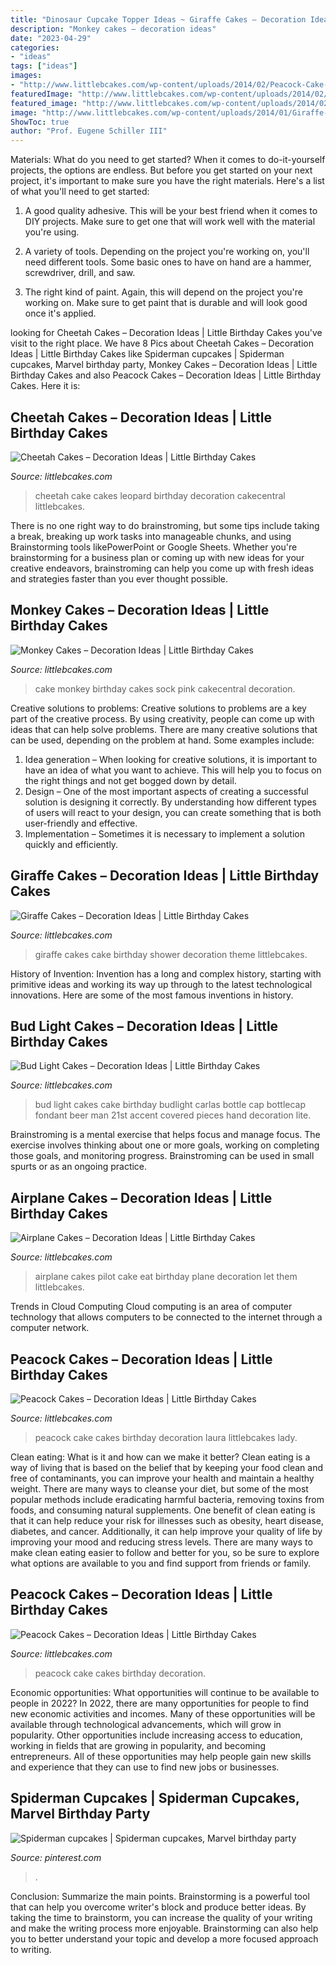 ```yaml
---
title: "Dinosaur Cupcake Topper Ideas ~ Giraffe Cakes – Decoration Ideas"
description: "Monkey cakes – decoration ideas"
date: "2023-04-29"
categories:
- "ideas"
tags: ["ideas"]
images:
- "http://www.littlebcakes.com/wp-content/uploads/2014/02/Peacock-Cake-Pictures.jpg"
featuredImage: "http://www.littlebcakes.com/wp-content/uploads/2014/02/Cheetah-Cakes-Pictures.jpg"
featured_image: "http://www.littlebcakes.com/wp-content/uploads/2014/02/Cheetah-Cakes-Pictures.jpg"
image: "http://www.littlebcakes.com/wp-content/uploads/2014/01/Giraffe-Cake-Pictures.jpg"
ShowToc: true
author: "Prof. Eugene Schiller III"
---
```



Materials: What do you need to get started?
When it comes to do-it-yourself projects, the options are endless. But before you get started on your next project, it's important to make sure you have the right materials. Here's a list of what you'll need to get started:
1. A good quality adhesive. This will be your best friend when it comes to DIY projects. Make sure to get one that will work well with the material you're using.

2. A variety of tools. Depending on the project you're working on, you'll need different tools. Some basic ones to have on hand are a hammer, screwdriver, drill, and saw.

3. The right kind of paint. Again, this will depend on the project you're working on. Make sure to get paint that is durable and will look good once it's applied.


	

		
looking for Cheetah Cakes – Decoration Ideas | Little Birthday Cakes you've visit to the right place. We have 8 Pics about Cheetah Cakes – Decoration Ideas | Little Birthday Cakes like Spiderman cupcakes | Spiderman cupcakes, Marvel birthday party, Monkey Cakes – Decoration Ideas | Little Birthday Cakes and also Peacock Cakes – Decoration Ideas | Little Birthday Cakes. Here it is:
		
    
## Cheetah Cakes – Decoration Ideas | Little Birthday Cakes

<img loading=lazy src="http://www.littlebcakes.com/wp-content/uploads/2014/02/Cheetah-Cakes-Pictures.jpg" onerror="this.onerror=null;this.src='https://tse1.mm.bing.net/th?id=OIP.5NS714f2F-Ea1bpK9q1DSAHaJ4&amp;pid=15.1';" alt="Cheetah Cakes – Decoration Ideas | Little Birthday Cakes">

_Source: littlebcakes.com_

>cheetah cake cakes leopard birthday decoration cakecentral littlebcakes. 

	

There is no one right way to do brainstroming, but some tips include taking a break, breaking up work tasks into manageable chunks, and using Brainstorming tools likePowerPoint or Google Sheets. Whether you're brainstorming for a business plan or coming up with new ideas for your creative endeavors, brainstroming can help you come up with fresh ideas and strategies faster than you ever thought possible.

    
## Monkey Cakes – Decoration Ideas | Little Birthday Cakes

<img loading=lazy src="http://www.littlebcakes.com/wp-content/uploads/2013/08/Monkey-Birthday-Cake-Ideas.jpg" onerror="this.onerror=null;this.src='https://tse2.mm.bing.net/th?id=OIP.XeJykh2ngrUDp7rYuvObBQHaJ4&amp;pid=15.1';" alt="Monkey Cakes – Decoration Ideas | Little Birthday Cakes">

_Source: littlebcakes.com_

>cake monkey birthday cakes sock pink cakecentral decoration. 

	

Creative solutions to problems:
Creative solutions to problems are a key part of the creative process. By using creativity, people can come up with ideas that can help solve problems. There are many creative solutions that can be used, depending on the problem at hand. Some examples include:
1. Idea generation – When looking for creative solutions, it is important to have an idea of what you want to achieve. This will help you to focus on the right things and not get bogged down by detail.
2. Design – One of the most important aspects of creating a successful solution is designing it correctly. By understanding how different types of users will react to your design, you can create something that is both user-friendly and effective.
3. Implementation – Sometimes it is necessary to implement a solution quickly and efficiently.

    
## Giraffe Cakes – Decoration Ideas | Little Birthday Cakes

<img loading=lazy src="http://www.littlebcakes.com/wp-content/uploads/2014/01/Giraffe-Cake-Pictures.jpg" onerror="this.onerror=null;this.src='https://tse2.mm.bing.net/th?id=OIP.qTUJM5-YD-vRUw2bn1Bs0QHaLG&amp;pid=15.1';" alt="Giraffe Cakes – Decoration Ideas | Little Birthday Cakes">

_Source: littlebcakes.com_

>giraffe cakes cake birthday shower decoration theme littlebcakes. 

	

History of Invention:
Invention has a long and complex history, starting with primitive ideas and working its way up through to the latest technological innovations. Here are some of the most famous inventions in history.

    
## Bud Light Cakes – Decoration Ideas | Little Birthday Cakes

<img loading=lazy src="http://www.littlebcakes.com/wp-content/uploads/2014/01/Bud-Light-Cakes-Pictures.jpg" onerror="this.onerror=null;this.src='https://tse1.mm.bing.net/th?id=OIP.TY9fJGWEysQZbgSUladylwHaHa&amp;pid=15.1';" alt="Bud Light Cakes – Decoration Ideas | Little Birthday Cakes">

_Source: littlebcakes.com_

>bud light cakes cake birthday budlight carlas bottle cap bottlecap fondant beer man 21st accent covered pieces hand decoration lite. 

	

Brainstroming is a mental exercise that helps focus and manage focus. The exercise involves thinking about one or more goals, working on completing those goals, and monitoring progress. Brainstroming can be used in small spurts or as an ongoing practice.

    
## Airplane Cakes – Decoration Ideas | Little Birthday Cakes

<img loading=lazy src="http://www.littlebcakes.com/wp-content/uploads/2014/01/Airplane-Cakes-Images.jpg" onerror="this.onerror=null;this.src='https://tse1.mm.bing.net/th?id=OIP.EeOpkMT9BaSSonvkb-0y3AHaF6&amp;pid=15.1';" alt="Airplane Cakes – Decoration Ideas | Little Birthday Cakes">

_Source: littlebcakes.com_

>airplane cakes pilot cake eat birthday plane decoration let them littlebcakes. 

	

Trends in Cloud Computing
Cloud computing is an area of computer technology that allows computers to be connected to the internet through a computer network.

    
## Peacock Cakes – Decoration Ideas | Little Birthday Cakes

<img loading=lazy src="http://www.littlebcakes.com/wp-content/uploads/2014/02/Peacock-Cake-Pictures.jpg" onerror="this.onerror=null;this.src='https://tse1.mm.bing.net/th?id=OIP.7S4lX5EXQeqU29_UpHA92AHaKk&amp;pid=15.1';" alt="Peacock Cakes – Decoration Ideas | Little Birthday Cakes">

_Source: littlebcakes.com_

>peacock cake cakes birthday decoration laura littlebcakes lady. 

	

Clean eating: What is it and how can we make it better?
Clean eating is a way of living that is based on the belief that by keeping your food clean and free of contaminants, you can improve your health and maintain a healthy weight. There are many ways to cleanse your diet, but some of the most popular methods include eradicating harmful bacteria, removing toxins from foods, and consuming natural supplements.
One benefit of clean eating is that it can help reduce your risk for illnesses such as obesity, heart disease, diabetes, and cancer. Additionally, it can help improve your quality of life by improving your mood and reducing stress levels. There are many ways to make clean eating easier to follow and better for you, so be sure to explore what options are available to you and find support from friends or family.

    
## Peacock Cakes – Decoration Ideas | Little Birthday Cakes

<img loading=lazy src="http://www.littlebcakes.com/wp-content/uploads/2014/02/Peacock-Cake-Ideas.jpg" onerror="this.onerror=null;this.src='https://tse1.mm.bing.net/th?id=OIP.gVBzUWngRB1_0sMhLdhksAHaK6&amp;pid=15.1';" alt="Peacock Cakes – Decoration Ideas | Little Birthday Cakes">

_Source: littlebcakes.com_

>peacock cake cakes birthday decoration. 

	

Economic opportunities: What opportunities will continue to be available to people in 2022?
In 2022, there are many opportunities for people to find new economic activities and incomes. Many of these opportunities will be available through technological advancements, which will grow in popularity. Other opportunities include increasing access to education, working in fields that are growing in popularity, and becoming entrepreneurs. All of these opportunities may help people gain new skills and experience that they can use to find new jobs or businesses.

    
## Spiderman Cupcakes | Spiderman Cupcakes, Marvel Birthday Party

<img loading=lazy src="https://i.pinimg.com/736x/de/b4/fe/deb4fe9c1d6a5200500ccb7b726a288e.jpg" onerror="this.onerror=null;this.src='https://tse4.mm.bing.net/th?id=OIP.TiLrNINfLBjovdVPo09PQQHaJ3&amp;pid=15.1';" alt="Spiderman cupcakes | Spiderman cupcakes, Marvel birthday party">

_Source: pinterest.com_

>. 

	

Conclusion: Summarize the main points.
Brainstorming is a powerful tool that can help you overcome writer's block and produce better ideas. By taking the time to brainstorm, you can increase the quality of your writing and make the writing process more enjoyable. Brainstorming can also help you to better understand your topic and develop a more focused approach to writing.


